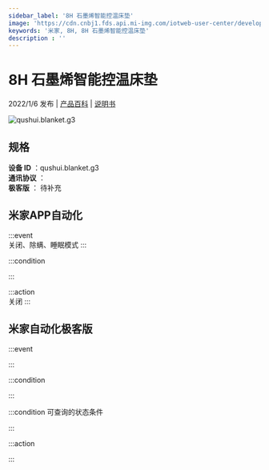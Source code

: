 ```yaml
---
sidebar_label: '8H 石墨烯智能控温床垫'
image: 'https://cdn.cnbj1.fds.api.mi-img.com/iotweb-user-center/developer_1679047959247L02iFP9M.png?GalaxyAccessKeyId=AKVGLQWBOVIRQ3XLEW&Expires=9223372036854775807&Signature=0mfPQ2HYwQ2lcsz8SFw6hQi/iHA='
keywords: '米家, 8H, 8H 石墨烯智能控温床垫'
description : ''
---
```

# 8H 石墨烯智能控温床垫

2022/1/6 发布 | [产品百科](https://home.mi.com/webapp/content/baike/product/index.html?model=qushui.blanket.g3/) | [说明书](https://home.mi.com/views/introduction.html?model=qushui.blanket.g3&region=cn)

![qushui.blanket.g3](https://cdn.cnbj1.fds.api.mi-img.com/iotweb-user-center/developer_1679047959247L02iFP9M.png?GalaxyAccessKeyId=AKVGLQWBOVIRQ3XLEW&Expires=9223372036854775807&Signature=0mfPQ2HYwQ2lcsz8SFw6hQi/iHA=)

## 规格  
> 
**设备 ID** ：qushui.blanket.g3  
**通讯协议** ：  
**极客版**  ： 待补充 


## 米家APP自动化  

:::event  
关闭、除螨、睡眠模式
:::

:::condition  

:::

:::action   
关闭
:::

## 米家自动化极客版  

:::event  

:::

:::condition  

:::

:::condition 可查询的状态条件  

:::

:::action  

:::

        
